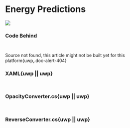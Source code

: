 # Energy Predictions

![](https://github.com/Live-Charts/WebSiteDocs/blob/master/v1/Resources/energypredictions.gif)

<pulled></pulled>

### Code Behind

```{wpf,!https://raw.githubusercontent.com/beto-rodriguez/Live-Charts/master/Examples/Wpf/CartesianChart/Energy%20Predictions/EnergyPredictionExample.xaml.cs}

```

```{uwp,!https://raw.githubusercontent.com/beto-rodriguez/Live-Charts/master/Examples/Uwp/CartesianChart/Energy%20Predictions/EnergyPredictionExample.xaml.cs}

```

Source not found, this article might not be built yet for this platform{uwp,.doc-alert-404}

### XAML{uwp || uwp}

```{wpf,!https://raw.githubusercontent.com/beto-rodriguez/Live-Charts/master/Examples/Wpf/CartesianChart/Energy%20Predictions/EnergyPredictionExample.xaml}

```

```{uwp,!https://raw.githubusercontent.com/beto-rodriguez/Live-Charts/master/Examples/Uwp/CartesianChart/Energy%20Predictions/EnergyPredictionExample.xaml}

```

### OpacityConverter.cs{uwp || uwp}

```{wpf,!https://raw.githubusercontent.com/beto-rodriguez/Live-Charts/master/Examples/Wpf/CartesianChart/Energy%20Predictions/OpacityConverter.cs}

```

```{uwp,!https://raw.githubusercontent.com/beto-rodriguez/Live-Charts/master/Examples/Uwp/CartesianChart/Energy%20Predictions/OpacityConverter.cs}

```


### ReverseConverter.cs{uwp || uwp}

```{wpf,!https://raw.githubusercontent.com/beto-rodriguez/Live-Charts/master/Examples/Wpf/CartesianChart/Energy%20Predictions/ReverseConverter.cs}

```

```{uwp,!https://raw.githubusercontent.com/beto-rodriguez/Live-Charts/master/Examples/Uwp/CartesianChart/Energy%20Predictions/ReverseConverter.cs}

```
